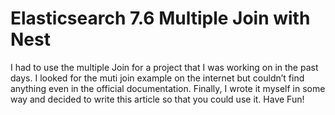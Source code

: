 
<h1>Elasticsearch 7.6 Multiple Join with Nest
</h1>
<p>I had to use the multiple Join for a project that I was working on in the past days. I looked for the muti join example on the internet but couldn’t find anything even in the official documentation. Finally, I wrote it myself in some way and decided to write this article so that you could use it. Have Fun!</p>
